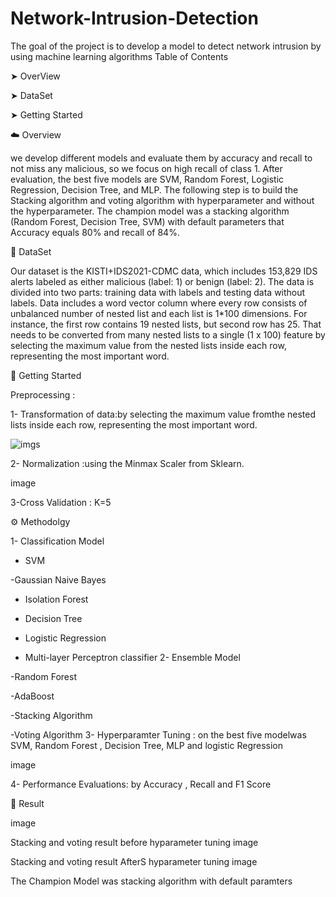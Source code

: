 # Network-Intrusion-Detection
The goal of the project is to develop a model to detect network intrusion by using machine learning algorithms 
Table of Contents

➤ OverView

➤ DataSet

➤ Getting Started

☁️ Overview

we develop different models and evaluate them by accuracy and recall to not miss any malicious, so we focus on high recall of class 1. After evaluation, the best five models are SVM, Random Forest, Logistic Regression, Decision Tree, and MLP. The following step is to build the Stacking algorithm and voting algorithm with hyperparameter and without the hyperparameter. The champion model was a stacking algorithm (Random Forest, Decision Tree, SVM) with default parameters that Accuracy equals 80% and recall of 84%.

🔸 DataSet

Our dataset is the KISTI+IDS2021-CDMC data, which includes 153,829 IDS alerts labeled as either malicious (label: 1) or benign (label: 2). The data is divided into two parts: training data with labels and testing data without labels. Data includes a word vector column where every row consists of unbalanced number of nested list and each list is 1*100 dimensions. For instance, the first row contains 19 nested lists, but second row has 25. That needs to be converted from many nested lists to a single (1 x 100) feature by selecting the maximum value from the nested lists inside each row, representing the most important word.

📖 Getting Started

Preprocessing :

1- Transformation of data:by selecting the maximum value fromthe nested lists inside each row, representing the most important word.

![imgs](1.png)

2- Normalization :using the Minmax Scaler from Sklearn.

image

3-Cross Validation : K=5

⚙️ Methodolgy

1- Classification Model

 - SVM
 
 -Gaussian Naive Bayes
 
 - Isolation Forest
 
 - Decision Tree
 
 - Logistic Regression
 
 - Multi-layer Perceptron classifier
2- Ensemble Model

-Random Forest

-AdaBoost

-Stacking Algorithm

-Voting Algorithm
3- Hyperparamter Tuning : on the best five modelwas SVM, Random Forest , Decision Tree, MLP and logistic Regression

image

4- Performance Evaluations: by Accuracy , Recall and F1 Score

📜 Result

image

Stacking and voting result before hyparameter tuning
image

Stacking and voting result AfterS hyparameter tuning
image

The Champion Model was stacking algorithm with default paramters
